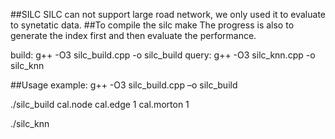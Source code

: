 ##SILC
 SILC can not support large road network, we only used it to evaluate to synetatic data. 
##To compile the silc 
make
The progress is also to generate the index first and then evaluate the performance.

build:
	g++ -O3 silc_build.cpp -o silc_build
query:
	g++ -O3 silc_knn.cpp -o silc_knn

##Usage example:
g++ -O3 silc_build.cpp –o silc_build

./silc_build cal.node cal.edge 1 cal.morton 1 

./silc_knn